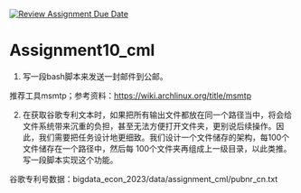 [![Review Assignment Due Date](https://classroom.github.com/assets/deadline-readme-button-24ddc0f5d75046c5622901739e7c5dd533143b0c8e959d652212380cedb1ea36.svg)](https://classroom.github.com/a/s21HnKWV)
# Assignment10_cml

1. 写一段bash脚本来发送一封邮件到公邮。

推荐工具msmtp；参考资料：https://wiki.archlinux.org/title/msmtp

2. 在获取谷歌专利文本时，如果把所有输出文件都放在同一个路径当中，将会给文件系统带来沉重的负担，甚至无法方便打开文件夹，更别说后续操作。因此，我们需要把任务设计地更细致。我们设计一个文件储存的架构，每100个文件储存在一个路径中，然后每
100个文件夹再组成上一级目录，以此类推。写一段脚本实现这个功能。

谷歌专利号数据：bigdata_econ_2023/data/assignment_cml/pubnr_cn.txt
